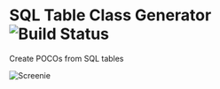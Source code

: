 # SQL Table Class Generator ![Build Status](https://ci.appveyor.com/api/projects/status/github/dgw2jr/SQLTableClassGenerator?svg=true)
Create POCOs from SQL tables

![Screenie](https://cloud.githubusercontent.com/assets/7028215/20275554/a251375c-aa5e-11e6-98f5-f9f71753f310.PNG)
